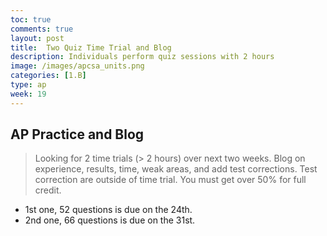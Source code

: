 ```yaml
---
toc: true
comments: true
layout: post
title:  Two Quiz Time Trial and Blog
description: Individuals perform quiz sessions with 2 hours
image: /images/apcsa_units.png
categories: [1.B]
type: ap
week: 19
---
```


## AP Practice and Blog
> Looking for 2 time trials (> 2 hours) over next two weeks.  Blog on experience, results, time, weak areas, and add test corrections.   Test correction are outside of time trial.  You must get over 50% for full credit.
- 1st one, 52 questions is due on the 24th. 
- 2nd one, 66 questions is due on the 31st.